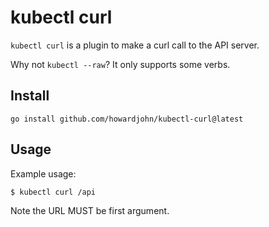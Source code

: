 # kubectl curl

`kubectl curl` is a plugin to make a curl call to the API server.

Why not `kubectl --raw`? It only supports some verbs.

## Install

`go install github.com/howardjohn/kubectl-curl@latest`

## Usage

Example usage:

```
$ kubectl curl /api
```

Note the URL MUST be first argument.